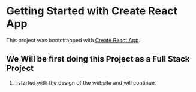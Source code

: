 # Getting Started with Create React App

This project was bootstrapped with [Create React App](https://github.com/facebook/create-react-app).

## We Will be first doing this Project as a Full Stack Project 

1. I started with the design of the website and will continue.
